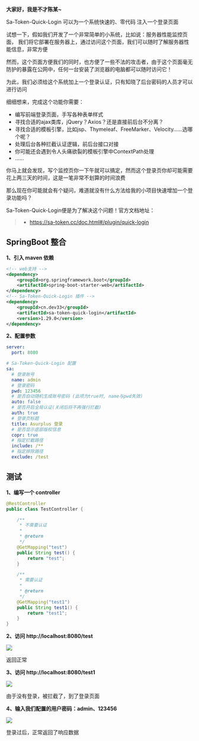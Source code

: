 **大家好，我是不才陈某~**

Sa-Token-Quick-Login 可以为一个系统快速的、零代码 注入一个登录页面

试想一下，假如我们开发了一个非常简单的小系统，比如说：服务器性能监控页面， 我们将它部署在服务器上，通过访问这个页面，我们可以随时了解服务器性能信息，非常方便

然而，这个页面方便我们的同时，也方便了一些不法的攻击者，由于这个页面毫无防护的暴露在公网中，任何一台安装了浏览器的电脑都可以随时访问它！

为此，我们必须给这个系统加上一个登录认证，只有知晓了后台密码的人员才可以进行访问

细细想来，完成这个功能你需要：

- 编写前端登录页面，手写各种表单样式
- 寻找合适的ajax类库，jQuery？Axios？还是直接前后台不分离？
- 寻找合适的模板引擎，比如jsp、Thymeleaf、FreeMarker、Velocity……选哪个呢？
- 处理后台各种拦截认证逻辑，前后台接口对接
- 你可能还会遇到令人头痛欲裂的模板引擎中ContextPath处理
- ……

你马上就会发现，写个监控页你一下午就可以搞定，然而这个登录页你却可能需要花上两三天的时间，这是一笔非常不划算的时间浪费

那么现在你可能就会有个疑问，难道就没有什么方法给我的小项目快速增加一个登录功能吗？

Sa-Token-Quick-Login便是为了解决这个问题！官方文档地址：

> - https://sa-token.cc/doc.html#/plugin/quick-login

## SpringBoot 整合

**1、引入 maven 依赖**

```xml
<!-- web支持 -->
<dependency>
    <groupId>org.springframework.boot</groupId>
    <artifactId>spring-boot-starter-web</artifactId>
</dependency>
<!-- Sa-Token-Quick-Login 插件 -->
<dependency>
    <groupId>cn.dev33</groupId>
    <artifactId>sa-token-quick-login</artifactId>
    <version>1.29.0</version>
</dependency>
```

**2、配置参数**

```yaml
server:
  port: 8080

# Sa-Token-Quick-Login 配置
sa:
  # 登录账号
  name: admin
  # 登录密码
  pwd: 123456
  # 是否自动随机生成账号密码 (此项为true时, name与pwd失效)
  auto: false
  # 是否开启全局认证(关闭后将不再强行拦截)
  auth: true
  # 登录页标题
  title: Asurplus 登录
  # 是否显示底部版权信息
  copr: true
  # 指定拦截路径
  include: /**
  # 指定排除路径
  exclude: /test
```

## 测试

**1、编写一个 controller**

```java
@RestController
public class TestController {

    /**
     * 不需要认证
     *
     * @return
     */
    @GetMapping("test")
    public String test() {
        return "test";
    }

    /**
     * 需要认证
     *
     * @return
     */
    @GetMapping("test1")
    public String test1() {
        return "test1";
    }
}
```

**2、访问 http://localhost:8080/test**

![](https://www.java-family.cn/BlogImage/20230109230325.png)

返回正常

**3、访问 http://localhost:8080/test1**

![](https://www.java-family.cn/BlogImage/20230109230330.png)

由于没有登录，被拦截了，到了登录页面

**4、输入我们配置的用户密码：admin、123456**

![](https://www.java-family.cn/BlogImage/20230109230333.png)

登录过后，正常返回了响应数据

